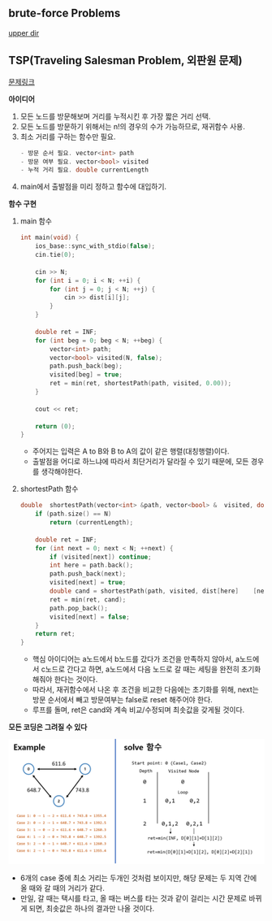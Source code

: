 ## brute-force Problems
[upper dir](../)

## TSP(Traveling Salesman Problem, 외판원 문제)
[문제링크](https://www.algospot.com/judge/problem/read/TSP1)

**아이디어**
1. 모든 노드를 방문해보며 거리를 누적시킨 후 가장 짧은 거리 선택.
2. 모든 노드를 방문하기 위해서는 n!의 경우의 수가 가능하므로, 재귀함수 사용.
3. 최소 거리를 구하는 함수만 필요.
    ```cpp
    - 방문 순서 필요. vector<int> path
    - 방문 여부 필요. vector<bool> visited
    - 누적 거리 필요. double currentLength
    ```
4. main에서 출발점을 미리 정하고 함수에 대입하기.

**함수 구현**
1. main 함수
    ```cpp
    int main(void) {
    	ios_base::sync_with_stdio(false);
    	cin.tie(0);
    
    	cin >> N;
    	for (int i = 0; i < N; ++i) {
    		for (int j = 0; j < N; ++j) {
    			cin >> dist[i][j];
    		}
    	}

    	double ret = INF;
    	for (int beg = 0; beg < N; ++beg) {
    		vector<int> path;
    		vector<bool> visited(N, false);
    		path.push_back(beg);
    		visited[beg] = true;
    		ret = min(ret, shortestPath(path, visited, 0.00));
    	}

    	cout << ret;

    	return (0);
    }
    ```
    - 주어지는 입력은 A to B와 B to A의 값이 같은 행렬(대칭행렬)이다.
    - 출발점을 어디로 하느냐에 따라서 최단거리가 달라질 수 있기 때문에, 모든 경우를 생각해야한다.  

2. shortestPath 함수
    ```cpp
    double	shortestPath(vector<int> &path, vector<bool> &  visited, double currentLength) {
    	if (path.size() == N) 
    		return (currentLength);

    	double ret = INF;
    	for (int next = 0; next < N; ++next) {
    		if (visited[next]) continue;
    		int here = path.back();
    		path.push_back(next);
    		visited[next] = true;
    		double cand = shortestPath(path, visited, dist[here]    [next] + currentLength);
    		ret = min(ret, cand);	
    		path.pop_back();
    		visited[next] = false;
    	}
    	return ret;
    }
    ```
    - 핵심 아이디어는 a노드에서 b노드를 갔다가 조건을 만족하지 않아서, a노드에서 c노드로 간다고 하면, a노드에서 다음 노드로 갈 때는 세팅을 완전히 초기화 해줘야 한다는 것이다.
    - 따라서, 재귀함수에서 나온 후 조건을 비교한 다음에는 초기화를 위해, next는 방문 순서에서 빼고 방문여부는 false로 reset 해주어야 한다.
    - 루프를 돌며, ret은 cand와 계속 비교/수정되며 최솟값을 갖게될 것이다.

**모든 코딩은 그려질 수 있다**  
<p align="center">
    <img src="./Algorithm.png" alt="Algorithm">
</p>

- 6개의 case 중에 최소 거리는 두개인 것처럼 보이지만, 해당 문제는 두 지역 간에 올 때와 갈 때의 거리가 같다.
- 만일, 갈 때는 택시를 타고, 올 때는 버스를 타는 것과 같이 걸리는 시간 문제로 바뀌게 되면, 최솟값은 하나의 결과만 나올 것이다.